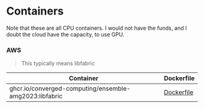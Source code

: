 # Containers

Note that these are all CPU containers. I would not have the funds, and I doubt the cloud have the capacity, to use GPU.

### AWS 

> This typically means libfabric


| Container                                               |  Dockerfile                          |
|---------------------------------------------------------|--------------------------------------|
| ghcr.io/converged-computing/ensemble-amg2023:libfabric  | [Dockerfile](amg2023/Dockerfile)     |

